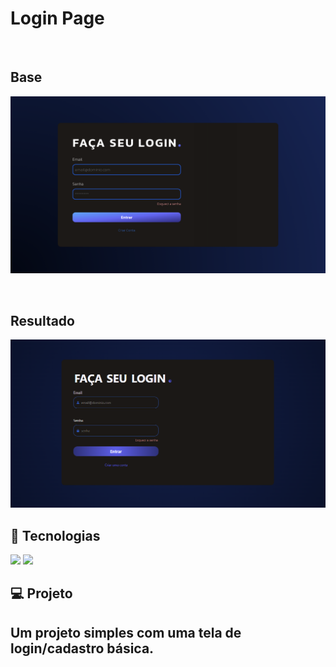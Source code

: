 <p aling="center">
    <h1>Login Page</h1>
</p>

<br/>

<p aling="center">
    <h2>Base</h2>
</p>

<p aling="center">
    <img src="/assest/previewbase.png" alt="#">
</p>

<br/>

<p aling="center">
    <h2>Resultado</h2>
</p>

<p aling="center">
    <img src="/assest/previewfinal.PNG" alt="#">
</p>

## 🚀 Tecnologias

<p align="left"> 
 <img src="https://img.shields.io/badge/HTML5-E34F26?style=for-the-badge&logo=html5&logoColor=white"/>
 <img src="https://img.shields.io/badge/CSS3-1572B6?style=for-the-badge&logo=css3&logoColor=white"/>


## 💻 Projeto

<p align="left"> 
    <h2>Um projeto simples com uma tela de login/cadastro básica.</h2>
</p>

 
